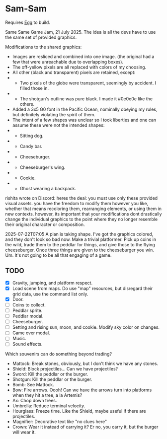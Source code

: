 # Sam-Sam

Requires [Egg](https://github.com/aksommerville/egg) to build.

Same Same Game Jam, 21 July 2025.
The idea is all the devs have to use the same set of provided graphics.

Modifications to the shared graphics:
 - Images are resliced and combined into one image. (the original had a few that were unreachable due to overlapping boxes).
 - The off-yellow pixels are all replaced with colors of my choosing.
 - All other (black and transparent) pixels are retained, except:
 - - Two pixels of the globe were transparent, seemingly by accident. I filled those in.
 - - The shotgun's outline was pure black. I made it #0e0e0e like the others.
 - Added a 3x5 G0 font in the Pacific Ocean, nominally obeying my rules, but definitely violating the spirit of them.
 - The intent of a few shapes was unclear so I took liberties and one can assume these were not the intended shapes:
 - - Sitting dog.
 - - Candy bar.
 - - Cheeseburger.
 - - Cheeseburger's wing.
 - - Cookie.
 - - Ghost wearing a backpack.
 
rishita wrote on Discord:
heres the deal: you must use only these provided visual assets. 
you have the freedom to modify them however you like, whether that means recoloring them, 
rearranging elements, or using them in new contexts. however, its important that your 
modifications dont drastically change the individual graphics to the point where 
they no longer resemble their original character or composition.

2025-07-22T07:05
A plan is taking shape. I've got the graphics colored, and they don't look so bad now.
Make a trivial platformer.
Pick up coins in the wild, trade them to the peddlar for things, and give those to the flying cheeseburger.
Once three things are given to the cheeseburger you win.
Um. It's not going to be all that engaging of a game.

## TODO

- [x] Gravity, jumping, and platform respect.
- [x] Load scene from maps. Do use "map" resources, but disregard their grid data, use the command list only.
- [x] Door.
- [ ] Coins to collect.
- [ ] Peddlar sprite.
- [ ] Peddlar modal.
- [ ] Cheeseburger.
- [ ] Setting and rising sun, moon, and cookie. Modify sky color on changes.
- [ ] Game over modal.
- [ ] Music.
- [ ] Sound effects.

Which souvenirs can do something beyond trading?
 - Mattock: Break stones, obviously, but I don't think we have any stones.
 - Shield: Block projectiles... Can we have projectiles?
 - Sword: Kill the peddlar or the burger.
 - Shotgun: Kill the peddlar or the burger.
 - Bomb: See Mattock.
 - Bow: Fire arrows. Oooh! Can we have the arrows turn into platforms when they hit a tree, a la Artemis?
 - Ax: Chop down trees.
 - Umbrella: Reduce terminal velocity.
 - Hourglass: Freeze time. Like the Shield, maybe useful if there are projectiles.
 - Magnifier: Decorative text like "no clues here"
 - Crown: Wear it instead of carrying it? Er no, you carry it, but the burger will wear it.
